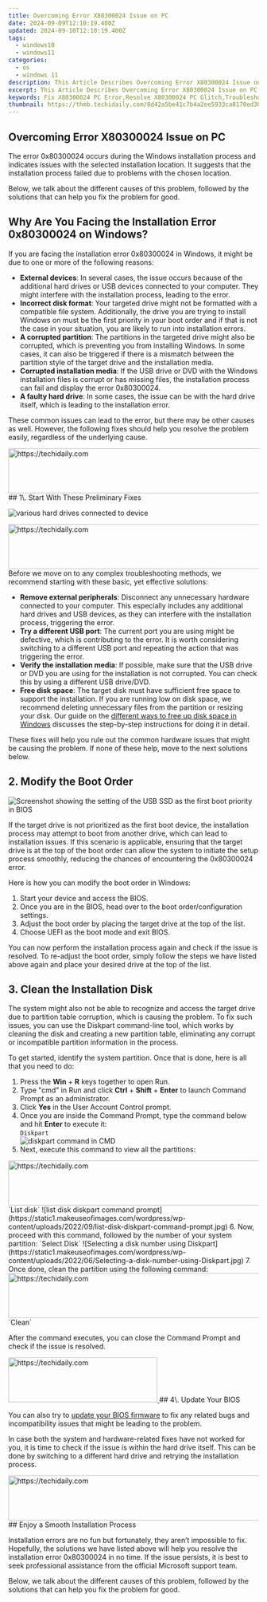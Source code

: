 ```yaml
---
title: Overcoming Error X80300024 Issue on PC
date: 2024-09-09T12:10:19.400Z
updated: 2024-09-10T12:10:19.400Z
tags:
  - windows10
  - windows11
categories:
  - os
  - windows 11
description: This Article Describes Overcoming Error X80300024 Issue on PC
excerpt: This Article Describes Overcoming Error X80300024 Issue on PC
keywords: Fix X80300024 PC Error,Resolve X80300024 PC Glitch,Troubleshoot X80300024 PC Bug,Remedy X80300024 Windows Error,Uncover X80300024 Issue on PC,Solve PC's X80300024 Problem,Eliminate X80300024 Error in PC
thumbnail: https://thmb.techidaily.com/8d42a5be41c7b4a2ee5933ca8170ed38361404ba710cadb2872cd630ac7e122c.jpg
---
```


## Overcoming Error X80300024 Issue on PC

 The error 0x80300024 occurs during the Windows installation process and indicates issues with the selected installation location. It suggests that the installation process failed due to problems with the chosen location.

 Below, we talk about the different causes of this problem, followed by the solutions that can help you fix the problem for good.

## Why Are You Facing the Installation Error 0x80300024 on Windows?

 If you are facing the installation error 0x80300024 in Windows, it might be due to one or more of the following reasons:

* **External devices**: In several cases, the issue occurs because of the additional hard drives or USB devices connected to your computer. They might interfere with the installation process, leading to the error.
* **Incorrect disk format**: Your targeted drive might not be formatted with a compatible file system. Additionally, the drive you are trying to install Windows on must be the first priority in your boot order and if that is not the case in your situation, you are likely to run into installation errors.
* **A corrupted partition**: The partitions in the targeted drive might also be corrupted, which is preventing you from installing Windows. In some cases, it can also be triggered if there is a mismatch between the partition style of the target drive and the installation media.
* **Corrupted installation media**: If the USB drive or DVD with the Windows installation files is corrupt or has missing files, the installation process can fail and display the error 0x80300024\.
* **A faulty hard drive**: In some cases, the issue can be with the hard drive itself, which is leading to the installation error.

 These common issues can lead to the error, but there may be other causes as well. However, the following fixes should help you resolve the problem easily, regardless of the underlying cause.

<!-- affiliate ads begin -->
<a href="https://unicoeye.pxf.io/c/5597632/2121332/18498" target="_top" id="2121332">
  <img src="//a.impactradius-go.com/display-ad/18498-2121332" border="0" alt="https://techidaily.com" width="728" height="90"/>
</a>
<img height="0" width="0" src="https://unicoeye.pxf.io/i/5597632/2121332/18498" style="position:absolute;visibility:hidden;" border="0" />
<!-- affiliate ads end -->
## 1\. Start With These Preliminary Fixes

![various hard drives connected to device](https://static1.makeuseofimages.com/wordpress/wp-content/uploads/2023/05/ssd-connected-1.jpg)

<!-- affiliate ads begin -->
<a href="https://unicoeye.pxf.io/c/5597632/2134223/18498" target="_top" id="2134223">
  <img src="//a.impactradius-go.com/display-ad/18498-2134223" border="0" alt="https://techidaily.com" width="728" height="90"/>
</a>
<img height="0" width="0" src="https://unicoeye.pxf.io/i/5597632/2134223/18498" style="position:absolute;visibility:hidden;" border="0" />
<!-- affiliate ads end -->
 Before we move on to any complex troubleshooting methods, we recommend starting with these basic, yet effective solutions:

* **Remove external peripherals**: Disconnect any unnecessary hardware connected to your computer. This especially includes any additional hard drives and USB devices, as they can interfere with the installation process, triggering the error.
* **Try a different USB port**: The current port you are using might be defective, which is contributing to the error. It is worth considering switching to a different USB port and repeating the action that was triggering the error.
* **Verify the installation media**: If possible, make sure that the USB drive or DVD you are using for the installation is not corrupted. You can check this by using a different USB drive/DVD.
* **Free disk space**: The target disk must have sufficient free space to support the installation. If you are running low on disk space, we recommend deleting unnecessary files from the partition or resizing your disk. Our guide on the [different ways to free up disk space in Windows](https://www.makeuseof.com/tag/6-tips-free-disk-space-windows-10/) discusses the step-by-step instructions for doing it in detail.

 These fixes will help you rule out the common hardware issues that might be causing the problem. If none of these help, move to the next solutions below.

## 2\. Modify the Boot Order

![Screenshot showing the setting of the USB SSD as the first boot priority in BIOS](https://static1.makeuseofimages.com/wordpress/wp-content/uploads/2023/06/16-screenshot-showing-the-setting-of-the-usb-ssd-as-the-first-boot-priority-in-bios.jpg)

 If the target drive is not prioritized as the first boot device, the installation process may attempt to boot from another drive, which can lead to installation issues. If this scenario is applicable, ensuring that the target drive is at the top of the boot order can allow the system to initiate the setup process smoothly, reducing the chances of encountering the 0x80300024 error.

 Here is how you can modify the boot order in Windows:

1. Start your device and access the BIOS.
2. Once you are in the BIOS, head over to the boot order/configuration settings.
3. Adjust the boot order by placing the target drive at the top of the list.
4. Choose UEFI as the boot mode and exit BIOS.

 You can now perform the installation process again and check if the issue is resolved. To re-adjust the boot order, simply follow the steps we have listed above again and place your desired drive at the top of the list.

## 3\. Clean the Installation Disk

 The system might also not be able to recognize and access the target drive due to partition table corruption, which is causing the problem. To fix such issues, you can use the Diskpart command-line tool, which works by cleaning the disk and creating a new partition table, eliminating any corrupt or incompatible partition information in the process.

 To get started, identify the system partition. Once that is done, here is all that you need to do:

1. Press the **Win** \+ **R** keys together to open Run.
2. Type "cmd" in Run and click **Ctrl** \+ **Shift** \+ **Enter** to launch Command Prompt as an administrator.
3. Click **Yes** in the User Account Control prompt.
4. Once you are inside the Command Prompt, type the command below and hit **Enter** to execute it:  
`Diskpart​​​`  
![diskpart command in CMD](https://static1.makeuseofimages.com/wordpress/wp-content/uploads/2023/04/diskpart.jpg)
5. Next, execute this command to view all the partitions:  
<!-- affiliate ads begin -->
<a href="https://unicoeye.pxf.io/c/5597632/2134227/18498" target="_top" id="2134227">
  <img src="//a.impactradius-go.com/display-ad/18498-2134227" border="0" alt="https://techidaily.com" width="728" height="90"/>
</a>
<img height="0" width="0" src="https://unicoeye.pxf.io/i/5597632/2134227/18498" style="position:absolute;visibility:hidden;" border="0" />
<!-- affiliate ads end -->
`List disk`  
![list disk diskpart command prompt](https://static1.makeuseofimages.com/wordpress/wp-content/uploads/2022/09/list-disk-diskpart-command-prompt.jpg)
6. Now, proceed with this command, followed by the number of your system partition:  
`​​​​​​​​​​​​​​Select Disk`  
![Selecting a disk number using Diskpart](https://static1.makeuseofimages.com/wordpress/wp-content/uploads/2022/06/Selecting-a-disk-number-using-Diskpart.jpg)
7. Once done, clean the partition using the following command:  
<!-- affiliate ads begin -->
<a href="https://appsumo.8odi.net/c/5597632/2123727/7443" target="_top" id="2123727">
  <img src="//a.impactradius-go.com/display-ad/7443-2123727" border="0" alt="https://techidaily.com" width="728" height="90"/>
</a>
<img height="0" width="0" src="https://appsumo.8odi.net/i/5597632/2123727/7443" style="position:absolute;visibility:hidden;" border="0" />
<!-- affiliate ads end -->
`​​​​​​​​​​​​​​Clean`

 After the command executes, you can close the Command Prompt and check if the issue is resolved.

<!-- affiliate ads begin -->
<a href="https://wigfever.sjv.io/c/5597632/2005196/22899" target="_top" id="2005196">
  <img src="//a.impactradius-go.com/display-ad/22899-2005196" border="0" alt="https://techidaily.com" width="300" height="90"/>
</a>
<img height="0" width="0" src="https://wigfever.sjv.io/i/5597632/2005196/22899" style="position:absolute;visibility:hidden;" border="0" />
<!-- affiliate ads end -->
## 4\. Update Your BIOS

 You can also try to [update your BIOS firmware](https://www.makeuseof.com/tag/update-uefi-bios-windows/) to fix any related bugs and incompatibility issues that might be leading to the problem.

 In case both the system and hardware-related fixes have not worked for you, it is time to check if the issue is within the hard drive itself. This can be done by switching to a different hard drive and retrying the installation process.

<!-- affiliate ads begin -->
<a href="https://ephamedtechinc.pxf.io/c/5597632/2136617/26400" target="_top" id="2136617">
  <img src="//a.impactradius-go.com/display-ad/26400-2136617" border="0" alt="https://techidaily.com" width="728" height="90"/>
</a>
<img height="0" width="0" src="https://ephamedtechinc.pxf.io/i/5597632/2136617/26400" style="position:absolute;visibility:hidden;" border="0" />
<!-- affiliate ads end -->
## Enjoy a Smooth Installation Process

 Installation errors are no fun but fortunately, they aren’t impossible to fix. Hopefully, the solutions we have listed above will help you resolve the installation error 0x80300024 in no time. If the issue persists, it is best to seek professional assistance from the official Microsoft support team.

 Below, we talk about the different causes of this problem, followed by the solutions that can help you fix the problem for good.



<ins class="adsbygoogle"
      style="display:block"
      data-ad-client="ca-pub-7571918770474297"
      data-ad-slot="8358498916"
      data-ad-format="auto"
      data-full-width-responsive="true"></ins>